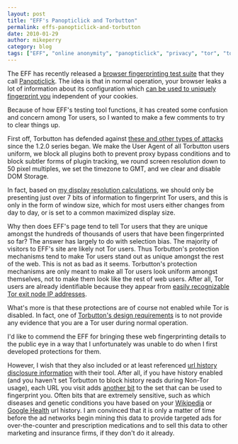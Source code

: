 ```yaml
---
layout: post
title: "EFF's Panopticlick and Torbutton"
permalink: effs-panopticlick-and-torbutton
date: 2010-01-29
author: mikeperry
category: blog
tags: ["EFF", "online anonymity", "panopticlick", "privacy", "tor", "torbutton"]
---
```


The EFF has recently released a [browser fingerprinting test suite](http://panopticlick.eff.org/) that they call [Panopticlick](http://panopticlick.eff.org/about.php). The idea is that in normal operation, your browser leaks a lot of information about its configuration which [can be used to uniquely fingerprint you](https://www.eff.org/deeplinks/2010/01/tracking-by-user-agent) independent of your cookies.

Because of how EFF's testing tool functions, it has created some confusion and concern among Tor users, so I wanted to make a few comments to try to clear things up.

First off, Torbutton has defended against [these and other types of attacks](https://www.torproject.org/torbutton/design/#attacks) since the 1.2.0 series began. We make the User Agent of all Torbutton users uniform, we block all plugins both to prevent proxy bypass conditions and to block subtler forms of plugin tracking, we round screen resolution down to 50 pixel multiples, we set the timezone to GMT, and we clear and disable DOM Storage.

In fact, based on [my display resolution calculations](https://www.torproject.org/torbutton/design/#id2530601), we should only be presenting just over 7 bits of information to fingerprint Tor users, and this is only in the form of window size, which for most users either changes from day to day, or is set to a common maximized display size.

Why then does EFF's page tend to tell Tor users that they are unique amongst the hundreds of thousands of users that have been fingerprinted so far? The answer has largely to do with selection bias. The majority of visitors to EFF's site are likely not Tor users. Thus Torbutton's protection mechanisms tend to make Tor users stand out as unique amongst the rest of the web. This is not as bad as it seems. Torbutton's protection mechanisms are only meant to make all Tor users look uniform amongst themselves, not to make them look like the rest of web users. After all, Tor users are already identifiable because they appear from [easily recognizable Tor exit node IP addresses](https://www.torproject.org/tordnsel/).

What's more is that these protections are of course not enabled while Tor is disabled. In fact, one of [Torbutton's design requirements](https://www.torproject.org/torbutton/design/#requirements) is to not provide any evidence that you are a Tor user during normal operation.

I'd like to commend the EFF for bringing these web fingerprinting details to the public eye in a way that I unfortunately was unable to do when I first developed protections for them.

However, I wish that they also included or at least referenced [url history disclosure information](http://whattheinternetknowsaboutyou.com/) with their tool. After all, if you have history enabled (and you haven't set Torbutton to block history reads during Non-Tor usage), each URL you visit adds [another bit](https://www.eff.org/deeplinks/2010/01/primer-information-theory-and-privacy) to the set that can be used to fingerprint you. Often bits that are extremely sensitive, such as which diseases and genetic conditions you have based on your [Wikipedia](http://en.wikipedia.org/wiki/Category:Diseases_and_disorders) or [Google Health](https://www.google.com/health/) url history. I am convinced that it is only a matter of time before the ad networks begin mining this data to provide targeted ads for over-the-counter and prescription medications and to sell this data to other marketing and insurance firms, if they don't do it already.

